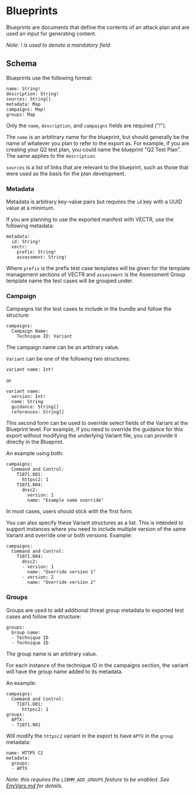 # Blueprints

Blueprints are documents that define the contents of an attack plan and are used an input for generating content. 

*Note: ! is used to denote a mandatory field*

## Schema

Blueprints use the following format:

```
name: String!
description: String!
sources: String[]
metadata: Map
campaigns: Map!
groups: Map
```

Only the `name`, `description`, and `campaigns` fields are required ("!").

The `name` is an arbtitrary name for the blueprint, but should generally be the name of whatever you plan to refer to the export as. For example, if you are creating your Q2 test plan, you could name the blueprint "Q2 Test Plan". The same applies to the `description`.

`sources` is a list of links that are relevant to the blueprint, such as those that were used as the basis for the plan development.

### Metadata

Metadata is arbitrary key-value pairs but requires the `id` key with a UUID value at a minimum.

If you are planning to use the exported manifest with VECTR, use the following metadata:

```
metadata:
  id: String!
  vectr:
    prefix: String!
    assessment: String!
```

Where `prefix` is the prefix test case templates will be given for the template management sections of VECTR and `assessment` is the Assessment Group template name the test cases will be grouped under.

### Campaign

Campaigns list the test cases to include in the bundle and follow the structure:

```
campaigns:
  Campaign Name:
    Technique ID: Variant
```

The campaign name can be an arbitrary value.

`Variant` can be one of the following two structures:

```
variant name: Int!
```

or 

```
variant name:
  version: Int!
  name: String
  guidance: String[]
  references: String[]
```

This second form can be used to override select fields of the Variant at the Blueprint level. For example, if you need to override the guidance for this export without modifying the underlying Variant file, you can provide it directly in the Blueprint.

An example using both:

```
campaigns:
  Command and Control:
    T1071.001:
      httpsc2: 1
    T1071.004:
      dnsc2:
        version: 1
        name: "Example name override"
```

In most cases, users should stick with the first form.

You can also specify these Variant structures as a list. 
This is intended to support instances where you need to include multiple version of the same Variant and override one or both versions. Example:

```
campaigns:
  Command and Control:
    T1071.004:
      dnsc2:
      - version: 1
        name: "Override version 1"
      - version: 2
        name: "Override version 2"
```

### Groups

Groups are used to add additional threat group metadata to exported test cases and follow the structure:

```
groups:
  Group name:
  - Technique ID
  - Technique ID
```

The group name is an arbitrary value.

For each instance of the technique ID in the campaigns section, the variant will have the group name added to its metadata.

An example:

```
campaigns:
  Command and Control:
    T1071.001:
      httpsc2: 1
groups:
  APTX:
  - T1071.001
```

Will modify the `httpsc2` variant in the export to have `APTX` in the `group` metadata:

```
name: HTTPS C2
metadata:
  groups:
  - APTX
```

*Note: this requires the `LIBMM_ADD_GROUPS` feature to be enabled. See [EnvVars.md](EnvVars.md) for details.*
